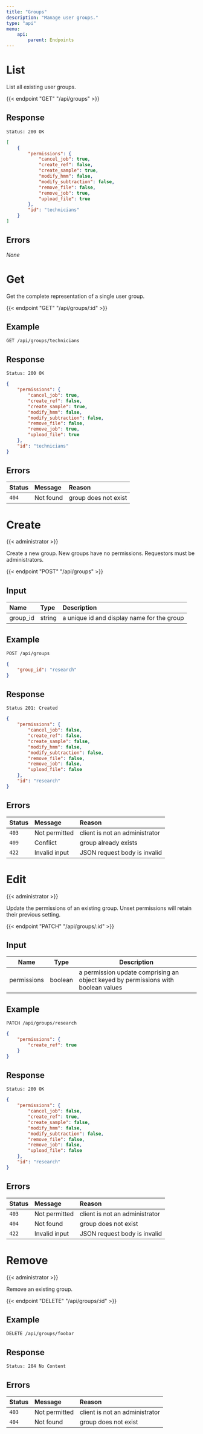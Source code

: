 ```yaml
---
title: "Groups"
description: "Manage user groups."
type: "api"
menu:
    api:
        parent: Endpoints
---
```


# List

List all existing user groups.

{{< endpoint "GET" "/api/groups" >}}

## Response

```
Status: 200 OK
```

```json
[
	{
		"permissions": {
			"cancel_job": true,
			"create_ref": false,
			"create_sample": true,
			"modify_hmm": false,
			"modify_subtraction": false,
			"remove_file": false,
			"remove_job": true,
			"upload_file": true
		},
		"id": "technicians"
	}
]
```

## Errors

_None_


# Get

Get the complete representation of a single user group.

{{< endpoint "GET" "/api/groups/:id" >}}

## Example

```
GET /api/groups/technicians
```

## Response

```
Status: 200 OK
```

```json
{
	"permissions": {
		"cancel_job": true,
		"create_ref": false,
		"create_sample": true,
		"modify_hmm": false,
		"modify_subtraction": false,
		"remove_file": false,
		"remove_job": true,
		"upload_file": true
	},
	"id": "technicians"
}
```

## Errors

| Status | Message   | Reason               |
| :----- | :-------- | :------------------- |
| `404`  | Not found | group does not exist |


# Create

{{< administrator >}}

Create a new group. New groups have no permissions. Requestors must be administrators.

{{< endpoint "POST" "/api/groups" >}}

## Input

| Name     | Type   | Description                                 |
| :------- | :----- | :------------------------------------------ |
| group_id | string | a unique id and display name for the group  |

## Example

```
POST /api/groups
```

```json
{
    "group_id": "research"
}
```

## Response

```
Status 201: Created
```

```json
{
	"permissions": {
		"cancel_job": false,
		"create_ref": false,
		"create_sample": false,
		"modify_hmm": false,
		"modify_subtraction": false,
		"remove_file": false,
		"remove_job": false,
		"upload_file": false
	},
	"id": "research"
}
```

## Errors

| Status | Message       | Reason                         |
| :----- | :------------ | :----------------------------- |
| `403`  | Not permitted | client is not an administrator |
| `409`  | Conflict      | group already exists           |
| `422`  | Invalid input | JSON request body is invalid   |


# Edit

{{< administrator >}}

Update the permissions of an existing group. Unset permissions will retain their previous setting.

{{< endpoint "PATCH" "/api/groups/:id" >}}

## Input

| Name        | Type    | Description                                                                       |
| ----------- | ------- | --------------------------------------------------------------------------------- |
| permissions | boolean | a permission update comprising an object keyed by permissions with boolean values |

## Example

```
PATCH /api/groups/research
```

```json
{
	"permissions": {
		"create_ref": true
	}
}
```

## Response

```
Status: 200 OK
```

```json
{
	"permissions": {
		"cancel_job": false,
		"create_ref": true,
		"create_sample": false,
		"modify_hmm": false,
		"modify_subtraction": false,
		"remove_file": false,
		"remove_job": false,
		"upload_file": false
	},
	"id": "research"
}
```

## Errors

| Status | Message       | Reason                         |
| :----- | :------------ | :----------------------------- |
| `403`  | Not permitted | client is not an administrator |
| `404`  | Not found     | group does not exist           |
| `422`  | Invalid input | JSON request body is invalid   |


# Remove

{{< administrator >}}

Remove an existing group.

{{< endpoint "DELETE" "/api/groups/:id" >}}

## Example

```
DELETE /api/groups/foobar
```

## Response

```
Status: 204 No Content
```

## Errors

| Status | Message       | Reason                         |
| :----- | :------------ | :----------------------------- |
| `403`  | Not permitted | client is not an administrator |
| `404`  | Not found     | group does not exist           |
